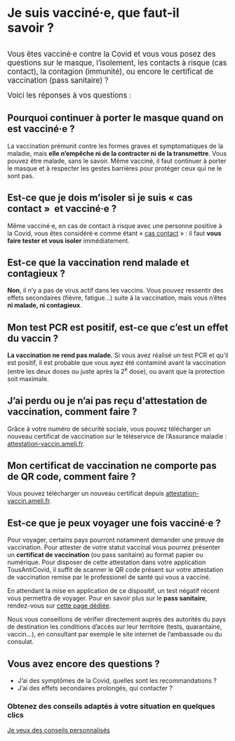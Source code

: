 # Je suis vacciné·e, que faut-il savoir ?

<div class="illustration">
    <img src="illustrations/vaccins.svg" alt="">
</div>

<div id="conseils-personnels" class="conseils">

<big>Vous êtes vacciné·e contre la Covid et vous vous posez des questions sur le masque, l’isolement, les contacts à risque (cas contact), la contagion (immunité), ou encore le certificat de vaccination (pass sanitaire) ?</big>

<big>Voici les réponses à vos questions :</big>

<div itemscope itemprop="mainEntity" itemtype="https://schema.org/Question">

<h2 itemprop="name">Pourquoi continuer à porter le masque quand on est vacciné·e ?</h2>

<div itemscope itemprop="acceptedAnswer" itemtype="https://schema.org/Answer">
<div itemprop="text">

La vaccination prémunit contre les formes graves et symptomatiques de la maladie, mais **elle n’empêche ni de la contracter ni de la transmettre**. Vous pouvez être malade, sans le savoir. Même vacciné, il faut continuer à porter le masque et à respecter les gestes barrières pour protéger ceux qui ne le sont pas.

</div>
</div>
</div>
<div itemscope itemprop="mainEntity" itemtype="https://schema.org/Question">

<h2 itemprop="name">Est-ce que je dois m’isoler si je suis « cas contact »  et vacciné·e ?</h2>

<div itemscope itemprop="acceptedAnswer" itemtype="https://schema.org/Answer">
<div itemprop="text">

Même vacciné·e, en cas de contact à risque avec une personne positive à la Covid, vous êtes considéré·e comme étant « [cas contact](https://mesconseilscovid.sante.gouv.fr/cas-contact-a-risque.html#introduction) » : il faut **vous faire tester et vous isoler** immédiatement.

</div>
</div>
</div>
<div itemscope itemprop="mainEntity" itemtype="https://schema.org/Question">

<h2 itemprop="name">Est-ce que la vaccination rend malade et contagieux ?</h2>

<div itemscope itemprop="acceptedAnswer" itemtype="https://schema.org/Answer">
<div itemprop="text">

**Non**, il n’y a pas de virus actif dans les vaccins. Vous pouvez ressentir des effets secondaires (fièvre, fatigue…) suite à la vaccination, mais vous n’êtes **ni malade, ni contagieux**.

</div>
</div>
</div>
<div itemscope itemprop="mainEntity" itemtype="https://schema.org/Question">

<h2 itemprop="name">Mon test PCR est positif, est-ce que c’est un effet du vaccin ?</h2>

<div itemscope itemprop="acceptedAnswer" itemtype="https://schema.org/Answer">
<div itemprop="text">

**La vaccination ne rend pas malade.** Si vous avez réalisé un test PCR et qu’il est positif, il est probable que vous ayez été contaminé avant la vaccination (entre les deux doses ou juste après la 2<sup>e</sup> dose), ou avant que la protection soit maximale.
    
</div>
</div>
</div>
<div itemscope itemprop="mainEntity" itemtype="https://schema.org/Question">

<h2 itemprop="name">J’ai perdu ou je n’ai pas reçu d'attestation de vaccination, comment faire ?</h2>

<div itemscope itemprop="acceptedAnswer" itemtype="https://schema.org/Answer">
<div itemprop="text">
    
Grâce à votre numéro de sécurité sociale, vous pouvez télécharger un nouveau certificat de vaccination sur le téléservice de l’Assurance maladie : [attestation-vaccin.ameli.fr](https://attestation-vaccin.ameli.fr/).
    
 </div>
</div>
</div>
<div itemscope itemprop="mainEntity" itemtype="https://schema.org/Question">

<h2 itemprop="name">Mon certificat de vaccination ne comporte pas de QR code, comment faire ?</h2>

<div itemscope itemprop="acceptedAnswer" itemtype="https://schema.org/Answer">
<div itemprop="text">

 Vous pouvez télécharger un nouveau certificat depuis [attestation-vaccin.ameli.fr](https://attestation-vaccin.ameli.fr/). 
 
</div>
</div>
</div>
<div itemscope itemprop="mainEntity" itemtype="https://schema.org/Question">

<h2 itemprop="name">Est-ce que je peux voyager une fois vacciné·e ?</h2>

<div itemscope itemprop="acceptedAnswer" itemtype="https://schema.org/Answer">
<div itemprop="text">

Pour voyager, certains pays pourront notamment demander une preuve de vaccination. Pour attester de votre statut vaccinal vous pourrez présenter un **certificat de vaccination** (ou pass sanitaire) au format papier ou numérique. Pour disposer de cette attestation dans votre application TousAntiCovid, il suffit de scanner le QR code présent sur votre attestation de vaccination remise par le professionel de santé qui vous a vacciné. 

En attendant la mise en application de ce dispositif, un test négatif récent vous permettra de voyager. Pour en savoir plus sur le **pass sanitaire**, rendez-vous sur [cette page dédiée](https://www.gouvernement.fr/pass-sanitaire-toutes-les-reponses-a-vos-questions).

Nous vous conseillons de vérifier directement auprès des autorités du pays de destination les conditions d’accès sur leur territoire (tests, quarantaine, vaccin…), en consultant  par exemple le site internet de l’ambassade ou du consulat. 

</div>
</div>
</div>

## Vous avez encore des questions ?

* J’ai des symptômes de la Covid, quelles sont les recommandations ?
* J’ai des effets secondaires prolongés, qui contacter ?

<section class="cta">
    <h3>Obtenez des conseils adaptés à votre situation en quelques clics</h3>
    <a class="button" href="/#conseils">Je veux des conseils personnalisés</a>
</section>

</div>
